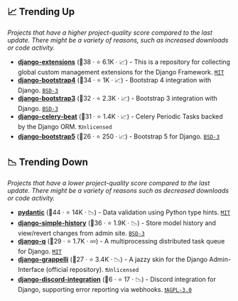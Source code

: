 ## 📈 Trending Up

_Projects that have a higher project-quality score compared to the last update. There might be a variety of reasons, such as increased downloads or code activity._

- <b><a href="https://github.com/django-extensions/django-extensions">django-extensions</a></b> (🥇38 ·  ⭐ 6.1K · 📈) - This is a repository for collecting global custom management extensions for the Django Framework. <code><a href="http://bit.ly/34MBwT8">MIT</a></code>
- <b><a href="https://github.com/zostera/django-bootstrap4">django-bootstrap4</a></b> (🥇34 ·  ⭐ 1K · 📈) - Bootstrap 4 integration with Django. <code><a href="http://bit.ly/3aKzpTv">BSD-3</a></code>
- <b><a href="https://github.com/zostera/django-bootstrap3">django-bootstrap3</a></b> (🥈32 ·  ⭐ 2.3K · 📈) - Bootstrap 3 integration with Django. <code><a href="http://bit.ly/3aKzpTv">BSD-3</a></code>
- <b><a href="https://github.com/celery/django-celery-beat">django-celery-beat</a></b> (🥉31 ·  ⭐ 1.4K · 📈) - Celery Periodic Tasks backed by the Django ORM. <code>❗Unlicensed</code>
- <b><a href="https://github.com/zostera/django-bootstrap5">django-bootstrap5</a></b> (🥈26 ·  ⭐ 250 · 📈) - Bootstrap 5 for Django. <code><a href="http://bit.ly/3aKzpTv">BSD-3</a></code>

## 📉 Trending Down

_Projects that have a lower project-quality score compared to the last update. There might be a variety of reasons such as decreased downloads or code activity._

- <b><a href="https://github.com/pydantic/pydantic">pydantic</a></b> (🥇44 ·  ⭐ 14K · 📉) - Data validation using Python type hints. <code><a href="http://bit.ly/34MBwT8">MIT</a></code>
- <b><a href="https://github.com/jazzband/django-simple-history">django-simple-history</a></b> (🥇36 ·  ⭐ 1.9K · 📉) - Store model history and view/revert changes from admin site. <code><a href="http://bit.ly/3aKzpTv">BSD-3</a></code>
- <b><a href="https://github.com/Koed00/django-q">django-q</a></b> (🥉29 ·  ⭐ 1.7K · 💤) - A multiprocessing distributed task queue for Django. <code><a href="http://bit.ly/34MBwT8">MIT</a></code>
- <b><a href="https://github.com/sehmaschine/django-grappelli">django-grappelli</a></b> (🥈27 ·  ⭐ 3.4K · 📉) - A jazzy skin for the Django Admin-Interface (official repository). <code>❗Unlicensed</code>
- <b><a href="https://github.com/Ninjaclasher/django-discord-integration">django-discord-integration</a></b> (🥉6 ·  ⭐ 17 · 📉) - Discord integration for Django, supporting error reporting via webhooks. <code><a href="http://bit.ly/3pwmjO5">❗️AGPL-3.0</a></code>

